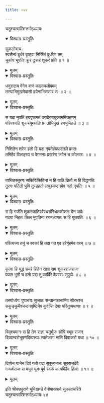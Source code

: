```yaml
---
title: ०४४

---
```

चतुश्चत्वारिंशत्तमोऽध्यायः  

<details open><summary>विश्वास-प्रस्तुतिः</summary>

सुकलोवाच-  
स्वसैन्यं दुर्धरं दृष्ट्वा निर्जितं दुर्धरेण तम्  
चुकोप भूपतिः क्रूरं दुःसहं शूकरं प्रति ॥ १ ॥
</details>

<details><summary>मूलम्</summary>

सुकलोवाच-  
स्वसैन्यं दुर्धरं दृष्ट्वा निर्जितं दुर्धरेण तम्  
चुकोप भूपतिः क्रूरं दुःसहं शूकरं प्रति ॥ १ ॥
</details>



<details open><summary>विश्वास-प्रस्तुतिः</summary>

धनुरादाय वेगेन बाणं कालानलोपमम्  
तस्याभिमुखमेवासौ हयेनाभिससार सः ॥ २ ॥
</details>

<details><summary>मूलम्</summary>

धनुरादाय वेगेन बाणं कालानलोपमम्  
तस्याभिमुखमेवासौ हयेनाभिससार सः ॥ २ ॥
</details>



<details open><summary>विश्वास-प्रस्तुतिः</summary>

स यदा नृपतिं हयपृष्ठगतं वरपौरुषयुक्तममित्रहणम्  
परिपश्यति शूकरयूथपतिः प्रगतोभिमुखं रणभूमितले ॥ ३ ॥
</details>

<details><summary>मूलम्</summary>

स यदा नृपतिं हयपृष्ठगतं वरपौरुषयुक्तममित्रहणम्  
परिपश्यति शूकरयूथपतिः प्रगतोभिमुखं रणभूमितले ॥ ३ ॥
</details>



<details open><summary>विश्वास-प्रस्तुतिः</summary>

निशितेन शरेण हतो हि यदा नृपतेर्हयपादतले प्रगतः  
तमिहैव विलङ्घ्य च वेगमनाः प्रखरेण जवेन च कोलवरः ॥ ४ ॥
</details>

<details><summary>मूलम्</summary>

निशितेन शरेण हतो हि यदा नृपतेर्हयपादतले प्रगतः  
तमिहैव विलङ्घ्य च वेगमनाः प्रखरेण जवेन च कोलवरः ॥ ४ ॥
</details>



<details open><summary>विश्वास-प्रस्तुतिः</summary>

व्यथितस्तुरगः सकिरिःकिटिना न हि याति क्षितौ स हि विद्धगतिः  
तुरगः पतितो भुवि तुण्डहतो लघुस्यन्दनमेव गतो नृपतिः ॥ ५ ॥
</details>

<details><summary>मूलम्</summary>

व्यथितस्तुरगः सकिरिःकिटिना न हि याति क्षितौ स हि विद्धगतिः  
तुरगः पतितो भुवि तुण्डहतो लघुस्यन्दनमेव गतो नृपतिः ॥ ५ ॥
</details>



<details open><summary>विश्वास-प्रस्तुतिः</summary>

स हि गर्जति शूकरजातिरवैरथसंस्थितकोशल येन जवैः  
गदया निहतः किल भूपतिना रणमध्यगतः स हि यूथपतिः ॥ ६ ॥
</details>

<details><summary>मूलम्</summary>

स हि गर्जति शूकरजातिरवैरथसंस्थितकोशल येन जवैः  
गदया निहतः किल भूपतिना रणमध्यगतः स हि यूथपतिः ॥ ६ ॥
</details>



<details open><summary>विश्वास-प्रस्तुतिः</summary>

परित्यज्य तनुं च स्वकां हि तदा गत एव हरेर्गृहमेव वरम् ॥ ७ ॥
</details>

<details><summary>मूलम्</summary>

परित्यज्य तनुं च स्वकां हि तदा गत एव हरेर्गृहमेव वरम् ॥ ७ ॥
</details>



<details open><summary>विश्वास-प्रस्तुतिः</summary>

कृत्वा हि युद्धं समरे हितेन राज्ञा समं शूकरराजराजः  
पपात भूमौ च हतो यदा तु ववर्षिरे देववराः सुपुष्पैः ॥ ८ ॥
</details>

<details><summary>मूलम्</summary>

कृत्वा हि युद्धं समरे हितेन राज्ञा समं शूकरराजराजः  
पपात भूमौ च हतो यदा तु ववर्षिरे देववराः सुपुष्पैः ॥ ८ ॥
</details>



<details open><summary>विश्वास-प्रस्तुतिः</summary>

तस्योर्ध्वगः पुष्पचयः सुजातः सन्तानकानामिव सौरभश्च  
सकुङ्कुमैश्चन्दनवृष्टिमेव कुर्वन्ति देवाः परितुष्यमाणाः ॥ ९ ॥
</details>

<details><summary>मूलम्</summary>

तस्योर्ध्वगः पुष्पचयः सुजातः सन्तानकानामिव सौरभश्च  
सकुङ्कुमैश्चन्दनवृष्टिमेव कुर्वन्ति देवाः परितुष्यमाणाः ॥ ९ ॥
</details>



<details open><summary>विश्वास-प्रस्तुतिः</summary>

विमृश्यमानः स हि तेन राज्ञा चतुर्भुजः सोपि बभूव राजन्  
दिव्याम्बरोभूषणदिव्यरूपः स्वतेजसा भाति दिवाकरो यथा ॥ १० ॥
</details>

<details><summary>मूलम्</summary>

विमृश्यमानः स हि तेन राज्ञा चतुर्भुजः सोपि बभूव राजन्  
दिव्याम्बरोभूषणदिव्यरूपः स्वतेजसा भाति दिवाकरो यथा ॥ १० ॥
</details>



<details open><summary>विश्वास-प्रस्तुतिः</summary>

दिव्येन यानेन दिवं गतो यदा सुपूज्यमानः सुरराजदेवैः  
गन्धर्वराजः स बभूव भूयः पूर्वं स्वकं कायमिहैव हित्वा ॥ ११ ॥
</details>

<details><summary>मूलम्</summary>

दिव्येन यानेन दिवं गतो यदा सुपूज्यमानः सुरराजदेवैः  
गन्धर्वराजः स बभूव भूयः पूर्वं स्वकं कायमिहैव हित्वा ॥ ११ ॥
</details>


इति श्रीपद्मपुराणे भूमिखण्डे वेनोपाख्याने सुकलाचरित्रे  
चतुश्चत्वारिंशत्तमोऽध्यायः ४४